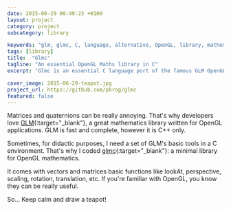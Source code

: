 ```yaml
---
date: 2015-06-29 00:49:23 +0100
layout: project
category: project
subcategory: library

keywords: "glm, glmc, C, language, alternative, OpenGL, library, mathematics, matrix, matrices, vectors, lookat, perspective, model, view"
tags: [library]
title:  "Glmc"
tagline: "An essential OpenGL Maths library in C"
excerpt: "Glmc is an essential C language port of the famous GLM OpenGL Mathematics Library. It comes useful while developing small OpenGL projects for didactic purposes."

cover_image: 2015-06-29-teapot.jpg
project_url: https://github.com/pbrog/glmc
featured: false
---
```


Matrices and quaternions can be really annoying. That's why developers love [GLM](https://glm.g-truc.net/0.9.6/index.html){:target="_blank"}, a great mathematics library written for OpenGL applications. GLM is fast and complete, however it is C++ only.

Sometimes, for didactic purposes, I need a set of GLM's basic tools in a C environment. That's why I coded [glmc](https://www.github.com/pbrog/glmc){:target="_blank"}: a minimal library for OpenGL mathematics.

It comes with vectors and matrices basic functions like lookAt, perspective, scaling, rotation, translation, etc.
If you're familiar with OpenGL, you know they can be really useful.

So... Keep calm and draw a teapot!
